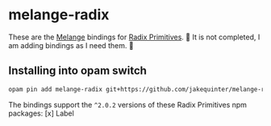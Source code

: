 # melange-radix

These are the [Melange](https://melange.re/) bindings for [Radix Primitives](https://www.radix-ui.com/primitives/docs/overview/introduction).
🚧 It is not completed, I am adding bindings as I need them. 🚧

## Installing into opam switch

```sh
opam pin add melange-radix git+https://github.com/jakequinter/melange-radix#main
```

The bindings support the `^2.0.2` versions of these Radix Primitives npm packages:
[x] Label
